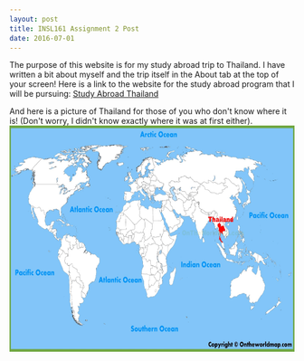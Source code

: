 ```yaml
---
layout: post
title: INSL161 Assignment 2 Post
date: 2016-07-01
---
```


The purpose of this website is for my study abroad trip to Thailand.
I have written a bit about myself and the trip itself in the About tab at the top of your screen!
Here is a link to the website for the study abroad program that I will be pursuing:
[Study Abroad Thailand](http://ie.unc.edu/education/field-sites/thailand/)

And here is a picture of Thailand for those of you who don't know where it is! (Don't worry, I didn't know 
exactly where it was at first either).<br>
<img src="/images/thailand-location-map.jpg" alt="Map Locating Thailand" style="width:700px;height:400px;"/>